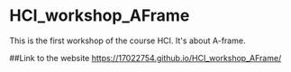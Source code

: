 # HCI_workshop_AFrame
 This is the first workshop of the course HCI. It's about A-frame.

##Link to the website
https://17022754.github.io/HCI_workshop_AFrame/ 